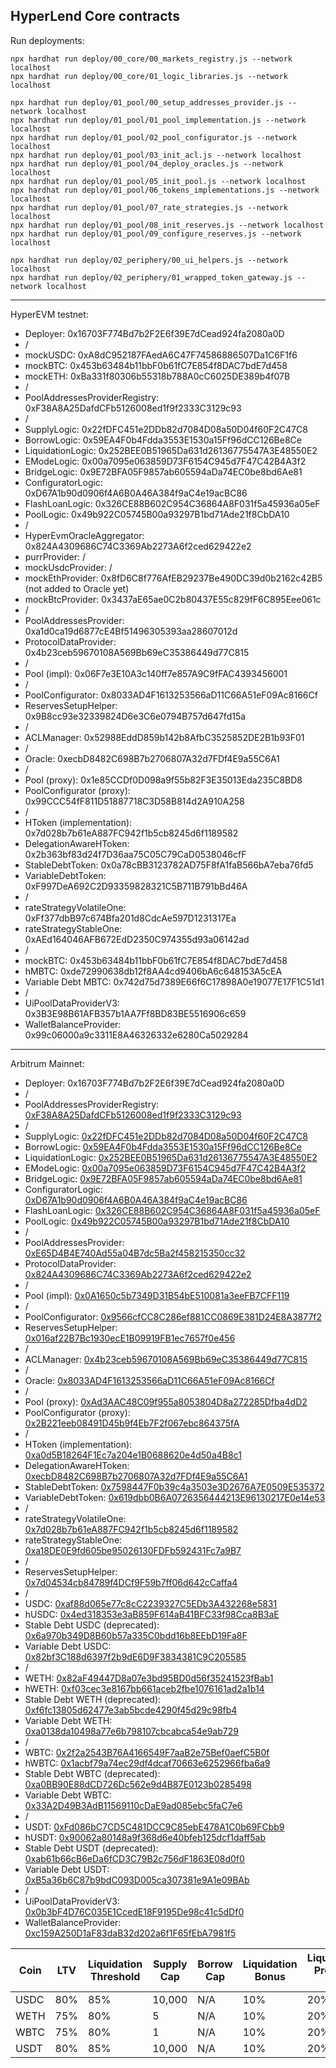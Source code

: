 ## HyperLend Core contracts

Run deployments:

```
npx hardhat run deploy/00_core/00_markets_registry.js --network localhost
npx hardhat run deploy/00_core/01_logic_libraries.js --network localhost

npx hardhat run deploy/01_pool/00_setup_addresses_provider.js --network localhost
npx hardhat run deploy/01_pool/01_pool_implementation.js --network localhost
npx hardhat run deploy/01_pool/02_pool_configurator.js --network localhost
npx hardhat run deploy/01_pool/03_init_acl.js --network localhost
npx hardhat run deploy/01_pool/04_deploy_oracles.js --network localhost
npx hardhat run deploy/01_pool/05_init_pool.js --network localhost
npx hardhat run deploy/01_pool/06_tokens_implementations.js --network localhost
npx hardhat run deploy/01_pool/07_rate_strategies.js --network localhost
npx hardhat run deploy/01_pool/08_init_reserves.js --network localhost
npx hardhat run deploy/01_pool/09_configure_reserves.js --network localhost

npx hardhat run deploy/02_periphery/00_ui_helpers.js --network localhost
npx hardhat run deploy/02_periphery/01_wrapped_token_gateway.js --network localhost
```

---

HyperEVM testnet:


- Deployer: 0x16703F774Bd7b2F2E6f39E7dCead924fa2080a0D
- /
- mockUSDC: 0xA8dC952187FAedA6C47F74586886507Da1C6F1f6
- mockBTC: 0x453b63484b11bbF0b61fC7E854f8DAC7bdE7d458
- mockETH: 0xBa331f80306b55318b788A0cC6025DE389b4f07B
- /
- PoolAddressesProviderRegistry: 0xF38A8A25DafdCFb5126008ed1f9f2333C3129c93
- /
- SupplyLogic: 0x22fDFC451e2DDb82d7084D08a50D04f60F2C47C8
- BorrowLogic: 0x59EA4F0b4Fdda3553E1530a15Ff96dCC126Be8Ce
- LiquidationLogic: 0x252BEE0B51965Da631d26136775547A3E48550E2
- EModeLogic: 0x00a7095e063859D73F6154C945d7F47C42B4A3f2
- BridgeLogic: 0x9E72BFA05F9857ab605594aDa74EC0be8bd6Ae81
- ConfiguratorLogic: 0xD67A1b90d0906f4A6B0A46A384f9aC4e19acBC86
- FlashLoanLogic: 0x326CE88B602C954C36864A8F031f5a45936a05eF
- PoolLogic: 0x49b922C05745B00a93297B1bd71Ade21f8CbDA10
- /
- HyperEvmOracleAggregator: 0x824A4309686C74C3369Ab2273A6f2ced629422e2
- purrProvider: /
- mockUsdcProvider: / 
- mockEthProvider: 0x8fD6C8f776AfEB29237Be490DC39d0b2162c42B5 (not added to Oracle yet)
- mockBtcProvider: 0x3437aE65ae0C2b80437E55c829fF6C895Eee061c
- /
- PoolAddressesProvider: 0xa1d0ca19d6877cE4Bf51496305393aa28607012d
- ProtocolDataProvider: 0x4b23ceb59670108A569Bb69eC35386449d77C815
- /
- Pool (impl): 0x06F7e3E10A3c140ff7e857A9C9fFAC4393456001
- /
- PoolConfigurator: 0x8033AD4F1613253566aD11C66A51eF09Ac8166Cf
- ReservesSetupHelper: 0x9B8cc93e32339824D6e3C6e0794B757d647fd15a
- /
- ACLManager: 0x52988EddD859b142b8AfbC3525852DE2B1b93F01
- /
- Oracle: 0xecbD8482C698B7b2706807A32d7FDf4E9a55C6A1
- /
- Pool (proxy): 0x1e85CCDf0D098a9f55b82F3E35013Eda235C8BD8
- PoolConfigurator (proxy): 0x99CCC54fF811D51887718C3D58B814d2A910A258
- /
- HToken (implementation): 0x7d028b7b61eA887FC942f1b5cb8245d6f1189582
- DelegationAwareHToken: 0x2b363bf83d24f7D36aa75C05C79CaD0538046cfF
- StableDebtToken: 0x0a78cBB3123782AD75F8fA1faB566bA7eba76fd5
- VariableDebtToken: 0xF997DeA692C2D93359828321C5B711B791bBd46A
- /
- rateStrategyVolatileOne: 0xFf377dbB97c674Bfa201d8CdcAe597D1231317Ea
- rateStrategyStableOne: 0xAEd164046AFB672EdD2350C974355d93a06142ad
- /
- mockBTC: 0x453b63484b11bbF0b61fC7E854f8DAC7bdE7d458
- hMBTC: 0xde72990638db12f8AA4cd9406bA6c648153A5cEA
- Variable Debt MBTC: 0x742d75d7389E66f6C17898A0e19077E17F1C51d1
- /
- UiPoolDataProviderV3: 0x3B3E98B61AFB357b1AA7Ff8BD83BE5516906c659
- WalletBalanceProvider: 0x99c06000a9c3311E8A46326332e6280Ca5029284

---

Arbitrum Mainnet:


- Deployer: 0x16703F774Bd7b2F2E6f39E7dCead924fa2080a0D
- /
- PoolAddressesProviderRegistry: [0xF38A8A25DafdCFb5126008ed1f9f2333C3129c93](https://arbiscan.io/address/0xF38A8A25DafdCFb5126008ed1f9f2333C3129c93)
- /
- SupplyLogic: [0x22fDFC451e2DDb82d7084D08a50D04f60F2C47C8](https://arbiscan.io/address/0x22fDFC451e2DDb82d7084D08a50D04f60F2C47C8)
- BorrowLogic: [0x59EA4F0b4Fdda3553E1530a15Ff96dCC126Be8Ce](https://arbiscan.io/address/0x59EA4F0b4Fdda3553E1530a15Ff96dCC126Be8Ce)
- LiquidationLogic: [0x252BEE0B51965Da631d26136775547A3E48550E2](https://arbiscan.io/address/0x252BEE0B51965Da631d26136775547A3E48550E2)
- EModeLogic: [0x00a7095e063859D73F6154C945d7F47C42B4A3f2](https://arbiscan.io/address/0x00a7095e063859D73F6154C945d7F47C42B4A3f2)
- BridgeLogic: [0x9E72BFA05F9857ab605594aDa74EC0be8bd6Ae81](https://arbiscan.io/address/0x9E72BFA05F9857ab605594aDa74EC0be8bd6Ae81)
- ConfiguratorLogic: [0xD67A1b90d0906f4A6B0A46A384f9aC4e19acBC86](https://arbiscan.io/address/0xD67A1b90d0906f4A6B0A46A384f9aC4e19acBC86)
- FlashLoanLogic: [0x326CE88B602C954C36864A8F031f5a45936a05eF](https://arbiscan.io/address/0x326CE88B602C954C36864A8F031f5a45936a05eF)
- PoolLogic: [0x49b922C05745B00a93297B1bd71Ade21f8CbDA10](https://arbiscan.io/address/0x49b922C05745B00a93297B1bd71Ade21f8CbDA10)
- /
- PoolAddressesProvider: [0xE65D4B4E740Ad55a04B7dc5Ba2f458215350cc32](https://arbiscan.io/address/0xE65D4B4E740Ad55a04B7dc5Ba2f458215350cc32)
- ProtocolDataProvider: [0x824A4309686C74C3369Ab2273A6f2ced629422e2](https://arbiscan.io/address/0x824A4309686C74C3369Ab2273A6f2ced629422e2)
- /
- Pool (impl): [0x0A1650c5b7349D31B54bE510081a3eeFB7CFF119](https://arbiscan.io/address/0x0A1650c5b7349D31B54bE510081a3eeFB7CFF119)
- /
- PoolConfigurator: [0x9566cfCC8C286ef881CC0869E381D24E8A3877f2](https://arbiscan.io/address/0x9566cfCC8C286ef881CC0869E381D24E8A3877f2)
- ReservesSetupHelper: [0x016af22B7Bc1930ecE1B09919FB1ec7657f0e456](https://arbiscan.io/address/0x016af22B7Bc1930ecE1B09919FB1ec7657f0e456)
- /
- ACLManager: [0x4b23ceb59670108A569Bb69eC35386449d77C815](https://arbiscan.io/address/0x4b23ceb59670108A569Bb69eC35386449d77C815)
- /
- Oracle: [0x8033AD4F1613253566aD11C66A51eF09Ac8166Cf](https://arbiscan.io/address/0x8033AD4F1613253566aD11C66A51eF09Ac8166Cf)
- /
- Pool (proxy): [0xAd3AAC48C09f955a8053804D8a272285Dfba4dD2](https://arbiscan.io/address/0xAd3AAC48C09f955a8053804D8a272285Dfba4dD2)
- PoolConfigurator (proxy): [0x2B221eeb08491D45b9f4Eb7F2f067ebc864375fA](https://arbiscan.io/address/0x2B221eeb08491D45b9f4Eb7F2f067ebc864375fA)
- /
- HToken (implementation): [0xa0d5B18264F1Ec7a204e1B0688620e4d50a4B8c1](https://arbiscan.io/address/0xa0d5B18264F1Ec7a204e1B0688620e4d50a4B8c1)
- DelegationAwareHToken: [0xecbD8482C698B7b2706807A32d7FDf4E9a55C6A1](https://arbiscan.io/address/0xecbD8482C698B7b2706807A32d7FDf4E9a55C6A1)
- StableDebtToken: [0x7598447F0b39c4a3503e3D2676A7E0509E535372](https://arbiscan.io/address/0x7598447F0b39c4a3503e3D2676A7E0509E535372)
- VariableDebtToken: [0x619dbb0B6A0726356444213E96130217E0e14e53](https://arbiscan.io/address/0x619dbb0B6A0726356444213E96130217E0e14e53)
- /
- rateStrategyVolatileOne: [0x7d028b7b61eA887FC942f1b5cb8245d6f1189582](https://arbiscan.io/address/0x7d028b7b61eA887FC942f1b5cb8245d6f1189582)
- rateStrategyStableOne: [0xa18DE0E9fd605be95026130FDFb592431Fc7a9B7](https://arbiscan.io/address/0xa18de0e9fd605be95026130fdfb592431fc7a9b7)
- /
- ReservesSetupHelper: [0x7d04534cb84789f4DCf9F59b7ff06d642cCaffa4](https://arbiscan.io/address/0x7d04534cb84789f4DCf9F59b7ff06d642cCaffa4)
- /
- USDC: [0xaf88d065e77c8cC2239327C5EDb3A432268e5831](https://arbiscan.io/address/0xaf88d065e77c8cC2239327C5EDb3A432268e5831)
- hUSDC: [0x4ed318353e3aB859F614aB41BFC33f98Cca8B3aE](https://arbiscan.io/address/0x4ed318353e3ab859f614ab41bfc33f98cca8b3ae)
- Stable Debt USDC (deprecated): [0x6a970b349D8B60b57a335C0bdd16b8EEbD19Fa8F](https://arbiscan.io/address/0x6a970b349D8B60b57a335C0bdd16b8EEbD19Fa8F)
- Variable Debt USDC: [0x82bf3C188d6397f2b9dE6D9F3834381C9C205585](https://arbiscan.io/address/0x82bf3C188d6397f2b9dE6D9F3834381C9C205585)
- /
- WETH: [0x82aF49447D8a07e3bd95BD0d56f35241523fBab1](https://arbiscan.io/address/0x82aF49447D8a07e3bd95BD0d56f35241523fBab1)
- hWETH: [0xf03cec3e8167bb661aceb2fbe1076161ad2a1b14](https://arbiscan.io/address/0xf03cec3e8167bb661aceb2fbe1076161ad2a1b14)
- Stable Debt WETH (deprecated): [0xf6fc13805d62477e3ab5bcde4290f45d29c98fb4](https://arbiscan.io/address/0xf6fc13805d62477e3ab5bcde4290f45d29c98fb4)
- Variable Debt WETH: [0xa0138da10498a77e6b798107cbcabca54e9ab729](https://arbiscan.io/address/0xa0138da10498a77e6b798107cbcabca54e9ab729)
- /
- WBTC: [0x2f2a2543B76A4166549F7aaB2e75Bef0aefC5B0f](https://arbiscan.io/address/0x2f2a2543B76A4166549F7aaB2e75Bef0aefC5B0f)
- hWBTC: [0x1acbf79a74ec29df4dcaf70663e6252966fba6a9](https://arbiscan.io/address/0x1acbf79a74ec29df4dcaf70663e6252966fba6a9)
- Stable Debt WBTC (deprecated): [0xa0BB90E88dCD726Dc562e9d4B87E0123b0285498](https://arbiscan.io/address/0xa0BB90E88dCD726Dc562e9d4B87E0123b0285498)
- Variable Debt WBTC: [0x33A2D49B3AdB11569110cDaE9ad085ebc5faC7e6](https://arbiscan.io/address/0x33A2D49B3AdB11569110cDaE9ad085ebc5faC7e6)
- /
- USDT: [0xFd086bC7CD5C481DCC9C85ebE478A1C0b69FCbb9](https://arbiscan.io/address/0xFd086bC7CD5C481DCC9C85ebE478A1C0b69FCbb9)
- hUSDT: [0x90062a80148a9f368d6e40bfeb125dcf1daff5ab](https://arbiscan.io/address/0x90062a80148a9f368d6e40bfeb125dcf1daff5ab)
- Stable Debt USDT (deprecated): [0xab61b66cB6eDa6fCD3C79B2c756dF1863E08d0f0](https://arbiscan.io/address/0xab61b66cB6eDa6fCD3C79B2c756dF1863E08d0f0)
- Variable Debt USDT: [0xB5a36b6C87b9bdC093D005ca307381e9A1e09BAb](https://arbiscan.io/address/0xB5a36b6C87b9bdC093D005ca307381e9A1e09BAb)
- /
- UiPoolDataProviderV3: [0x0b3bF4D76C035E1CcedE18F9195De98c41c5dDf0](https://arbiscan.io/address/0x0b3bF4D76C035E1CcedE18F9195De98c41c5dDf0)
- WalletBalanceProvider: [0xc159A250D1aF83daB32d202a6f1F65fEbA7981f5](https://arbiscan.io/address/0xc159A250D1aF83daB32d202a6f1F65fEbA7981f5)


| Coin    | LTV | Liquidation Threshold | Supply Cap | Borrow Cap | Liquidation Bonus | Liquidation Protocol Fee | Reserve Factor |
| -------- | ------- | ------- | ------- | ------- | ------- | ------- | ------- |
| USDC | 80%  | 85% | 10,000  | N/A | 10% | 20% | 20%
| WETH | 75%  | 80% | 5       | N/A | 10% | 20% | 20%
| WBTC | 75%  | 80% | 1       | N/A | 10% | 20% | 20%
| USDT | 80%  | 85% | 10,000  | N/A | 10% | 20% | 20%
